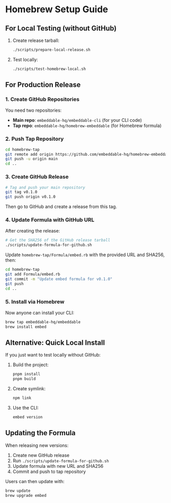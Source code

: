 # Homebrew Setup Guide

## For Local Testing (without GitHub)

1. Create release tarball:
   ```bash
   ./scripts/prepare-local-release.sh
   ```

2. Test locally:
   ```bash
   ./scripts/test-homebrew-local.sh
   ```

## For Production Release

### 1. Create GitHub Repositories

You need two repositories:
- **Main repo**: `embeddable-hq/embeddable-cli` (for your CLI code)
- **Tap repo**: `embeddable-hq/homebrew-embeddable` (for Homebrew formula)

### 2. Push Tap Repository

```bash
cd homebrew-tap
git remote add origin https://github.com/embeddable-hq/homebrew-embeddable.git
git push -u origin main
cd ..
```

### 3. Create GitHub Release

```bash
# Tag and push your main repository
git tag v0.1.0
git push origin v0.1.0
```

Then go to GitHub and create a release from this tag.

### 4. Update Formula with GitHub URL

After creating the release:

```bash
# Get the SHA256 of the GitHub release tarball
./scripts/update-formula-for-github.sh
```

Update `homebrew-tap/Formula/embed.rb` with the provided URL and SHA256, then:

```bash
cd homebrew-tap
git add Formula/embed.rb
git commit -m "Update embed formula for v0.1.0"
git push
cd ..
```

### 5. Install via Homebrew

Now anyone can install your CLI:

```bash
brew tap embeddable-hq/embeddable
brew install embed
```

## Alternative: Quick Local Install

If you just want to test locally without GitHub:

1. Build the project:
   ```bash
   pnpm install
   pnpm build
   ```

2. Create symlink:
   ```bash
   npm link
   ```

3. Use the CLI:
   ```bash
   embed version
   ```

## Updating the Formula

When releasing new versions:

1. Create new GitHub release
2. Run `./scripts/update-formula-for-github.sh`
3. Update formula with new URL and SHA256
4. Commit and push to tap repository

Users can then update with:
```bash
brew update
brew upgrade embed
```